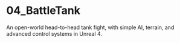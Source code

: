 # 04_BattleTank
An open-world head-to-head tank fight, with simple AI, terrain, and advanced control systems in Unreal 4.

